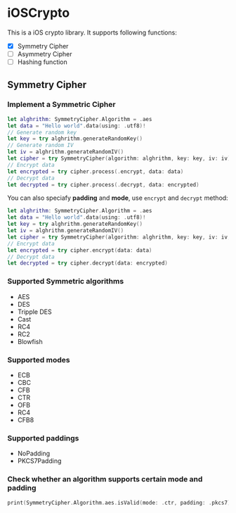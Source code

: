 # iOSCrypto
This is a iOS crypto library. It supports following functions:
- [x] Symmetry Cipher
- [ ] Asymmetry Cipher
- [ ] Hashing function
## Symmetry Cipher
### Implement a Symmetric Cipher

```swift
let alghrithm: SymmetryCipher.Algorithm = .aes
let data = "Hello world".data(using: .utf8)!
// Generate random key
let key = try alghrithm.generateRandomKey()
// Generate random IV
let iv = alghrithm.generateRandomIV()
let cipher = try SymmetryCipher(algorithm: alghrithm, key: key, iv: iv)
// Encrypt data
let encrypted = try cipher.process(.encrypt, data: data)
// Decrypt data
let decrypted = try cipher.process(.decrypt, data: encrypted)
```
You can also speciafy **padding** and **mode**, use `encrypt` and `decrypt` method:
```swift
let alghrithm: SymmetryCipher.Algorithm = .aes
let data = "Hello world".data(using: .utf8)!
let key = try alghrithm.generateRandomKey()
let iv = alghrithm.generateRandomIV()
let cipher = try SymmetryCipher(algorithm: alghrithm, key: key, iv: iv, padding: .pkcs7, mode: .cbc)
// Encrypt data
let encrypted = try cipher.encrypt(data: data)
// Decrypt data
let decrypted = try cipher.decrypt(data: encrypted)
```

### Supported Symmetric algorithms
* AES
* DES
* Tripple DES
* Cast
* RC4
* RC2
* Blowfish

### Supported modes

* ECB
* CBC
* CFB
* CTR
* OFB
* RC4
* CFB8

### Supported paddings
* NoPadding
* PKCS7Padding

### Check whether an algorithm supports certain mode and padding
```swift
print(SymmetryCipher.Algorithm.aes.isValid(mode: .ctr, padding: .pkcs7))
```
